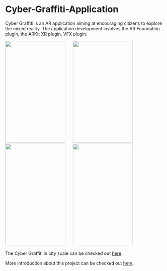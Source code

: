 # Cyber-Graffiti-Application

Cyber Graffiti is an AR application aiming at encouraging citizens to explore the mixed reality. The application development involves the AR Foundation plugin, the ARKit XR plugin, VFX plugin.

<img src="ReadmeMaterials/tap.gif" width="191" height="323"/> &nbsp; &nbsp; &nbsp;<img src="ReadmeMaterials/drug.gif" width="191" height="323"/> &nbsp; &nbsp; &nbsp;<img src="ReadmeMaterials/scale.gif" width="191" height="323"/> &nbsp; &nbsp; &nbsp;<img src="ReadmeMaterials/rotate.gif" width="191" height="323"/> 

The Cyber Graffiti in city scale can be checked out [here](https://github.com/QihangFan/Cyber-Graffiti).

More introduction about this project can be checked out [here](https://fqhang.cargo.site/CyberGraffiti).
